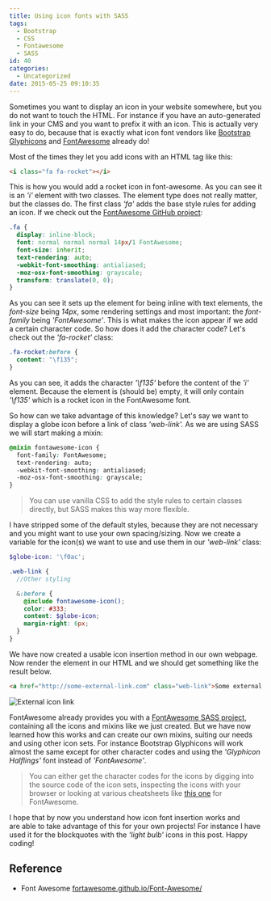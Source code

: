 ```yaml
---
title: Using icon fonts with SASS
tags:
  - Bootstrap
  - CSS
  - Fontawesome
  - SASS
id: 40
categories:
  - Uncategorized
date: 2015-05-25 09:10:35
---
```


Sometimes you want to display an icon in your website somewhere, but you do not want to touch the HTML. For instance if you have an auto-generated link in your CMS and you want to prefix it with an icon. This is actually very easy to do, because that is exactly what icon font vendors like [Bootstrap Glyphicons](http://getbootstrap.com/components/) and [FontAwesome](http://fortawesome.github.io/Font-Awesome/) already do!

<!-- more -->

Most of the times they let you add icons with an HTML tag like this:

```html
<i class="fa fa-rocket"></i>
```

This is how you would add a rocket icon in font-awesome. As you can see it is an _'i'_ element with two classes. The element type does not really matter, but the classes do. The first class _'fa'_ adds the base style rules for adding an icon. If we check out the [FontAwesome GitHub project](https://github.com/FortAwesome/Font-Awesome):

```css
.fa {
  display: inline-block;
  font: normal normal normal 14px/1 FontAwesome;
  font-size: inherit;
  text-rendering: auto;
  -webkit-font-smoothing: antialiased;
  -moz-osx-font-smoothing: grayscale;
  transform: translate(0, 0);
}
```

As you can see it sets up the element for being inline with text elements, the _font-size_ being _14px_, some rendering settings and most important: the _font-family_ being _'FontAwesome'_. This is what makes the icon appear if we add a certain character code. So how does it add the character code? Let's check out the _'fa-rocket'_ class:

```css
.fa-rocket:before {
  content: "\f135";
}
```

As you can see, it adds the character _'\f135'_ before the content of the _'i'_ element. Because the element is (should be) empty, it will only contain _'\f135'_ which is a rocket icon in the FontAwesome font.

So how can we take advantage of this knowledge? Let's say we want to display a globe icon before a link of class _'web-link'._ As we are using SASS we will start making a mixin:

```css
@mixin fontawesome-icon {
  font-family: FontAwesome;
  text-rendering: auto;
  -webkit-font-smoothing: antialiased;
  -moz-osx-font-smoothing: grayscale;
}
```

> You can use vanilla CSS to add the style rules to certain classes directly, but SASS makes this way more flexible.

I have stripped some of the default styles, because they are not necessary and you might want to use your own spacing/sizing. Now we create a variable for the icon(s) we want to use and use them in our _'web-link'_ class:

```scss
$globe-icon: '\f0ac';

.web-link {
  //Other styling

  &:before {
    @include fontawesome-icon();
    color: #333;
    content: $globe-icon;
    margin-right: 6px;
  }
}
```

We have now created a usable icon insertion method in our own webpage. Now render the element in our HTML and we should get something like the result below.

```html
<a href="http://some-external-link.com" class="web-link">Some external link</a>
```

![External icon link](/2015/05/25/using-icon-fonts-with-sass/result.png)

FontAwesome already provides you with a [FontAwesome SASS project](https://github.com/FortAwesome/font-awesome-sass), containing all the icons and mixins like we just created. But we have now learned how this works and can create our own mixins, suiting our needs and using other icon sets. For instance Bootstrap Glyphicons will work almost the same except for other character codes and using the _'Glyphicon Halflings'_ font instead of _'FontAwesome'_.

> You can either get the character codes for the icons by digging into the source code of the icon sets, inspecting the icons with your browser or looking at various cheatsheets like [this one](http://fortawesome.github.io/Font-Awesome/cheatsheet/) for FontAwesome.

I hope that by now you understand how icon font insertion works and are able to take advantage of this for your own projects! For instance I have used it for the blockquotes with the _'light bulb'_ icons in this post. Happy coding!

## Reference
- Font Awesome [fortawesome.github.io/Font-Awesome/](https://fortawesome.github.io/Font-Awesome/)

